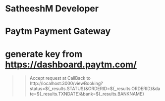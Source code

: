 # SatheeshM Developer
# Paytm Payment Gateway
# generate key from https://dashboard.paytm.com/


>> Accept request at 
>> CallBack to http://localhost:3000/viewBooking?status=${_results.STATUS}&ORDERID=${_results.ORDERID}&date=${_results.TXNDATE}&bank=${_results.BANKNAME}